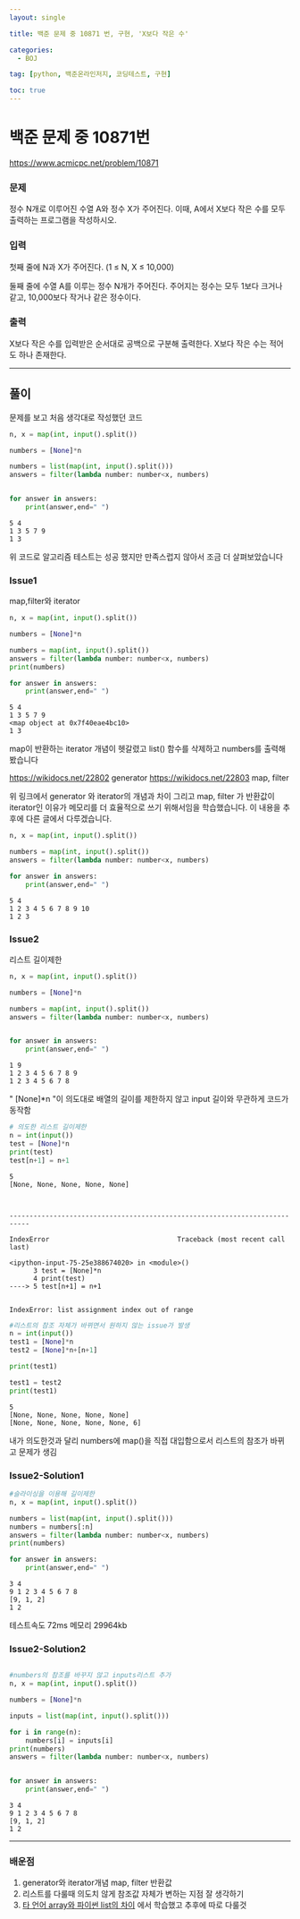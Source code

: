 ```yaml
---
layout: single

title: 백준 문제 중 10871 번, 구현, 'X보다 작은 수'

categories:
  - BOJ

tag: [python, 백준온라인저지, 코딩테스트, 구현]

toc: true
---
```



# 백준 문제 중 10871번
https://www.acmicpc.net/problem/10871

### 문제

정수 N개로 이루어진 수열 A와 정수 X가 주어진다. 이때, A에서 X보다 작은 수를 모두 출력하는 프로그램을 작성하시오.

### 입력

첫째 줄에 N과 X가 주어진다. (1 ≤ N, X ≤ 10,000)

둘째 줄에 수열 A를 이루는 정수 N개가 주어진다. 주어지는 정수는 모두 1보다 크거나 같고, 10,000보다 작거나 같은 정수이다.

### 출력

X보다 작은 수를 입력받은 순서대로 공백으로 구분해 출력한다. X보다 작은 수는 적어도 하나 존재한다.

---

## 풀이

문제를 보고 처음 생각대로 작성했던 코드


```python
n, x = map(int, input().split())

numbers = [None]*n

numbers = list(map(int, input().split()))
answers = filter(lambda number: number<x, numbers)


for answer in answers:
    print(answer,end=" ")
```

    5 4
    1 3 5 7 9
    1 3 

위 코드로 알고리즘 테스트는 성공 했지만 만족스럽지 않아서 조금 더 살펴보았습니다

### Issue1 
map,filter와 iterator


```python
n, x = map(int, input().split())

numbers = [None]*n

numbers = map(int, input().split())
answers = filter(lambda number: number<x, numbers)
print(numbers)

for answer in answers:
    print(answer,end=" ")
```

    5 4
    1 3 5 7 9
    <map object at 0x7f40eae4bc10>
    1 3 

map이 반환하는 iterator 개념이 헷갈렸고 list() 함수를 삭제하고 numbers를 출력해봤습니다

https://wikidocs.net/22802 generator
https://wikidocs.net/22803 map, filter

위 링크에서 
generator 와 iterator의 개념과 차이 그리고 map, filter 가 반환값이 iterator인 이유가 메모리를 더 효율적으로 쓰기 위해서임을 학습했습니다.
 이 내용을 추후에 다른 글에서 다루겠습니다.


```python
n, x = map(int, input().split())

numbers = map(int, input().split())
answers = filter(lambda number: number<x, numbers)

for answer in answers:
    print(answer,end=" ")
```

    5 4
    1 2 3 4 5 6 7 8 9 10
    1 2 3 

### Issue2 
리스트 길이제한


```python
n, x = map(int, input().split())

numbers = [None]*n

numbers = map(int, input().split())
answers = filter(lambda number: number<x, numbers)


for answer in answers:
    print(answer,end=" ")
```

    1 9
    1 2 3 4 5 6 7 8 9
    1 2 3 4 5 6 7 8 

 " [None]*n "이 의도대로 배열의 길이를 제한하지 않고 input 길이와 무관하게 코드가 동작함


```python
# 의도한 리스트 길이제한
n = int(input())
test = [None]*n
print(test)
test[n+1] = n+1
```

    5
    [None, None, None, None, None]



    ---------------------------------------------------------------------------

    IndexError                                Traceback (most recent call last)

    <ipython-input-75-25e388674020> in <module>()
          3 test = [None]*n
          4 print(test)
    ----> 5 test[n+1] = n+1
    

    IndexError: list assignment index out of range



```python
#리스트의 참조 자체가 바뀌면서 원하지 않는 issue가 발생
n = int(input())
test1 = [None]*n
test2 = [None]*n+[n+1]

print(test1)

test1 = test2
print(test1)
```

    5
    [None, None, None, None, None]
    [None, None, None, None, None, 6]


내가 의도한것과 달리 numbers에 map()을 직접 대입함으로서 리스트의 참조가 바뀌고 문제가 생김

### Issue2-Solution1


```python
#슬라이싱을 이용해 길이제한
n, x = map(int, input().split())

numbers = list(map(int, input().split()))
numbers = numbers[:n]
answers = filter(lambda number: number<x, numbers)
print(numbers)

for answer in answers:
    print(answer,end=" ")
```

    3 4
    9 1 2 3 4 5 6 7 8
    [9, 1, 2]
    1 2 

테스트속도 72ms 메모리 29964kb

### Issue2-Solution2


```python

#numbers의 참조를 바꾸지 않고 inputs리스트 추가
n, x = map(int, input().split())

numbers = [None]*n

inputs = list(map(int, input().split()))

for i in range(n):
    numbers[i] = inputs[i]
print(numbers)
answers = filter(lambda number: number<x, numbers)


for answer in answers:
    print(answer,end=" ")
```

    3 4
    9 1 2 3 4 5 6 7 8
    [9, 1, 2]
    1 2 

----------------------------------------------

### 배운점
1. generator와 iterator개념  map, filter 반환값
2. 리스트를 다룰때 의도치 않게 참조값 자체가 변하는 지점 잘 생각하기
3. [타 언어 array와 파이썬 list의 차이](https://velog.io/@choonghee-lee/%EB%B2%88%EC%97%AD-Array-vs.-List-vs.-Python-List) 에서 학습했고 추후에 따로 다룰것
